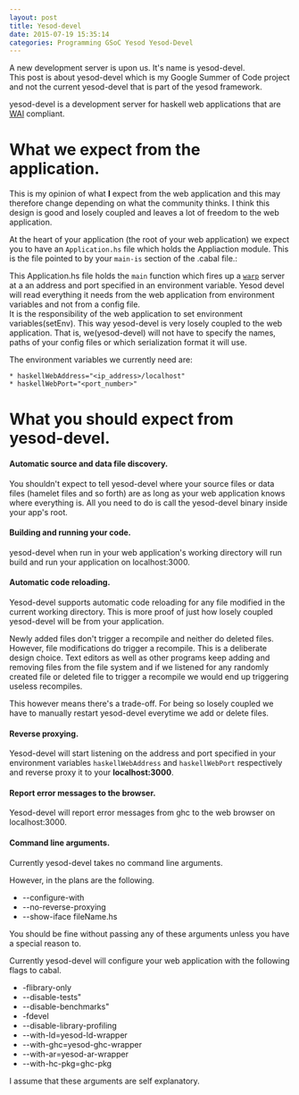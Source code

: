 ```yaml
---
layout: post
title: Yesod-devel
date: 2015-07-19 15:35:14
categories: Programming GSoC Yesod Yesod-Devel
---
```


A new development server is upon us. It's name is yesod-devel.  
This post is about yesod-devel which is my Google Summer of Code project and not the current yesod-devel that is part of the yesod framework.

yesod-devel is a development server for haskell web applications that are [WAI] compliant.

# What we expect from the application.
This is my opinion of what **I** expect from the web application and this may therefore change depending on what the community thinks. I think this design is good and losely coupled and leaves a lot of freedom to the web application.

At the heart of your application (the root of your web application) we expect you to have an `Application.hs` file which holds the Appliaction module. This is the file pointed to by your `main-is` section of the .cabal file.:

This Application.hs file holds the `main` function which fires up a [`warp`] server at a an address and port specified in an environment variable.
Yesod devel will read everything it needs from the web application from environment variables and not from a config file.  
It is the responsibility of the web application to set environment variables(setEnv). This way yesod-devel is very losely coupled to the web application. That is, we(yesod-devel) will not have to specify the names, paths of your config files or which serialization format it will use.

The environment variables we currently need are:

    * haskellWebAddress="<ip_address>/localhost"
    * haskellWebPort="<port_number>"

# What you should expect from yesod-devel.

#### Automatic source and data file discovery.

You shouldn't expect to tell yesod-devel where your source files or data files (hamelet files and so forth) are as long as your web application knows where everything is. All you need to do is call the yesod-devel binary inside your app's root.

#### Building and running your code.

yesod-devel when run in your web application's working directory will run build and run your application on localhost:3000.

#### Automatic code reloading.

Yesod-devel supports automatic code reloading for any file modified in the current working directory. This is more proof of just how losely coupled yesod-devel will be from your application.

Newly added files don't trigger a recompile and neither do deleted files. However, file modifications do trigger a recompile.
This is a deliberate design choice. Text editors as well as other programs keep adding and removing files from the file system and if we listened for any randomly created file or deleted file to trigger a recompile we would end up triggering useless recompiles.

This however means there's a trade-off. For being so losely coupled we have to manually restart yesod-devel everytime we add or delete files.

#### Reverse proxying.

Yesod-devel will start listening on the address and port specified in your environment variables `haskellWebAddress` and `haskellWebPort` respectively and reverse proxy it to your **localhost:3000**.

#### Report error messages to the browser.

Yesod-devel will report error messages from ghc to the web browser on localhost:3000.

#### Command line arguments.

Currently yesod-devel takes no command line arguments.

However, in the plans are the following.

  * --configure-with <config flags to cabal configure>
  * --no-reverse-proxying
  * --show-iface fileName.hs

You should be fine without passing any of these arguments unless you have a special reason to.

Currently yesod-devel will configure your web application with the following flags to cabal.
  
  * -flibrary-only
  * --disable-tests"
  * --disable-benchmarks"
  * -fdevel
  * --disable-library-profiling
  * --with-ld=yesod-ld-wrapper
  * --with-ghc=yesod-ghc-wrapper
  * --with-ar=yesod-ar-wrapper
  * --with-hc-pkg=ghc-pkg

I assume that these arguments are self explanatory.

[WAI]: https://www.yesodweb.com/book/web-application-interface
[`warp`]: http://hackage.haskell.org/package/warp
